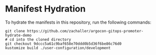 # Manifest Hydration

To hydrate the manifests in this repository, run the following commands:

```shell
git clone https://github.com/zachaller/argocon-gitops-promoter-hydrate-demo
# cd into the cloned directory
git checkout 9dccc5a61c9baf658e70ddd0b5d36f6be86c76d0
kustomize build ./user-configuration/development
```
